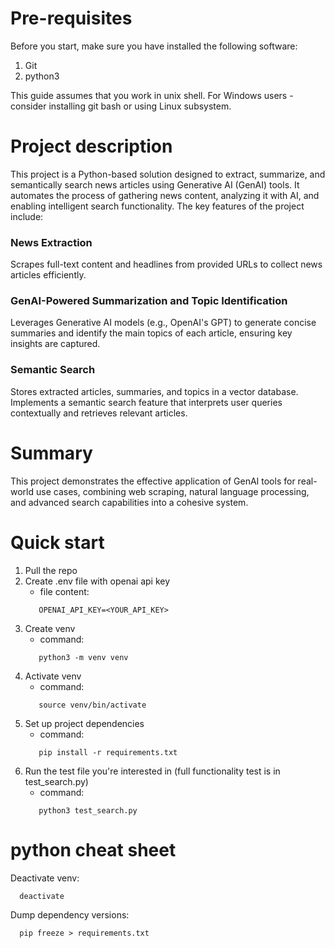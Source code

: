 # Pre-requisites
Before you start, make sure you have installed the following software:
1. Git
2. python3

This guide assumes that you work in unix shell. For Windows users - consider installing git bash or using Linux subsystem.

# Project description
This project is a Python-based solution designed to extract, summarize, and semantically search news articles
using Generative AI (GenAI) tools. It automates the process of gathering news content, analyzing it with AI,
and enabling intelligent search functionality. The key features of the project include:

### News Extraction
Scrapes full-text content and headlines from provided URLs to collect news articles efficiently.

### GenAI-Powered Summarization and Topic Identification
Leverages Generative AI models (e.g., OpenAI's GPT) to generate concise summaries and identify the main topics of each article, ensuring key insights are captured.

### Semantic Search
Stores extracted articles, summaries, and topics in a vector database. Implements a semantic search feature that interprets user queries contextually and retrieves relevant articles.

# Summary
This project demonstrates the effective application of GenAI tools for real-world use cases, combining web scraping, natural language processing, and advanced search capabilities into a cohesive system.

# Quick start
1. Pull the repo
2. Create .env file with openai api key 
    - file content:
    ```shell
       OPENAI_API_KEY=<YOUR_API_KEY>
    ``` 
3. Create venv
   - command:
    ```shell
       python3 -m venv venv
    ```
4. Activate venv
    - command:
    ```shell
       source venv/bin/activate
    ```
5. Set up project dependencies
    - command:
    ```shell
       pip install -r requirements.txt
    ```
6. Run the test file you're interested in (full functionality test is in test_search.py)
    - command:
    ```shell
       python3 test_search.py
    ```

# python cheat sheet
Deactivate venv:
```shell
  deactivate
```

Dump dependency versions:
```shell
  pip freeze > requirements.txt
```